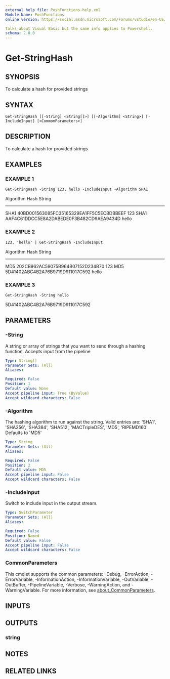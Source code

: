 ```yaml
---
external help file: PoshFunctions-help.xml
Module Name: PoshFunctions
online version: https://social.msdn.microsoft.com/Forums/vstudio/en-US/0221d962-26e6-4a7e-be7a-72cd669a0dfc/why-systemmathround0251-2?forum=vbgeneral

Talks about Visual Basic but the same info applies to Powershell.
schema: 2.0.0
---
```


# Get-StringHash

## SYNOPSIS
To calculate a hash for provided strings

## SYNTAX

```
Get-StringHash [[-String] <String[]>] [[-Algorithm] <String>] [-IncludeInput] [<CommonParameters>]
```

## DESCRIPTION
To calculate a hash for provided strings

## EXAMPLES

### EXAMPLE 1
```
Get-StringHash -String 123, hello -IncludeInput -Algorithm SHA1
```

Algorithm Hash                                     String
--------- ----                                     ------
SHA1      40BD001563085FC35165329EA1FF5C5ECBDBBEEF 123
SHA1      AAF4C61DDCC5E8A2DABEDE0F3B482CD9AEA9434D hello

### EXAMPLE 2
```
123, 'hello' | Get-StringHash -IncludeInput
```

Algorithm Hash                             String
--------- ----                             ------
MD5       202CB962AC59075B964B07152D234B70 123
MD5       5D41402ABC4B2A76B9719D911017C592 hello

### EXAMPLE 3
```
Get-StringHash -String hello
```

5D41402ABC4B2A76B9719D911017C592

## PARAMETERS

### -String
A string or array of strings that you want to send through a hashing function.
Accepts input from the pipeline

```yaml
Type: String[]
Parameter Sets: (All)
Aliases:

Required: False
Position: 1
Default value: None
Accept pipeline input: True (ByValue)
Accept wildcard characters: False
```

### -Algorithm
The hashing algorithm to run against the string.
Valid entries are: 'SHA1', 'SHA256', 'SHA384', 'SHA512', 'MACTripleDES', 'MD5', 'RIPEMD160'
Defaults to 'MD5'

```yaml
Type: String
Parameter Sets: (All)
Aliases:

Required: False
Position: 2
Default value: MD5
Accept pipeline input: False
Accept wildcard characters: False
```

### -IncludeInput
Switch to include input in the output stream.

```yaml
Type: SwitchParameter
Parameter Sets: (All)
Aliases:

Required: False
Position: Named
Default value: False
Accept pipeline input: False
Accept wildcard characters: False
```

### CommonParameters
This cmdlet supports the common parameters: -Debug, -ErrorAction, -ErrorVariable, -InformationAction, -InformationVariable, -OutVariable, -OutBuffer, -PipelineVariable, -Verbose, -WarningAction, and -WarningVariable. For more information, see [about_CommonParameters](http://go.microsoft.com/fwlink/?LinkID=113216).

## INPUTS

## OUTPUTS

### string
## NOTES

## RELATED LINKS
